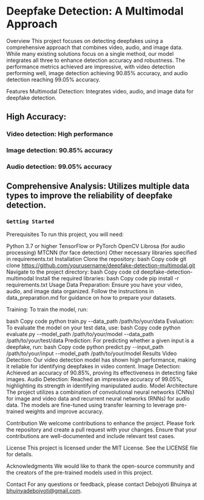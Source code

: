 # Deepfake Detection: A Multimodal Approach
Overview
This project focuses on detecting deepfakes using a comprehensive approach that combines video, audio, and image data. While many existing solutions focus on a single method, our model integrates all three to enhance detection accuracy and robustness. The performance metrics achieved are impressive, with video detection performing well, image detection achieving 90.85% accuracy, and audio detection reaching 99.05% accuracy.

Features
Multimodal Detection: Integrates video, audio, and image data for deepfake detection.
## High Accuracy:
### Video detection: High performance
### Image detection: 90.85% accuracy
### Audio detection: 99.05% accuracy
## Comprehensive Analysis: Utilizes multiple data types to improve the reliability of deepfake detection.
### `Getting Started`
Prerequisites
To run this project, you will need:

Python 3.7 or higher
TensorFlow or PyTorch
OpenCV
Librosa (for audio processing)
MTCNN (for face detection)
Other necessary libraries specified in requirements.txt
Installation
Clone the repository:
bash
Copy code
git clone https://github.com/yourusername/deepfake-detection-multimodal.git
Navigate to the project directory:
bash
Copy code
cd deepfake-detection-multimodal
Install the required libraries:
bash
Copy code
pip install -r requirements.txt
Usage
Data Preparation: Ensure you have your video, audio, and image data organized. Follow the instructions in data_preparation.md for guidance on how to prepare your datasets.

Training: To train the model, run:

bash
Copy code
python train.py --data_path /path/to/your/data
Evaluation: To evaluate the model on your test data, use:
bash
Copy code
python evaluate.py --model_path /path/to/your/model --data_path /path/to/your/test/data
Prediction: For predicting whether a given input is a deepfake, run:
bash
Copy code
python predict.py --input_path /path/to/your/input --model_path /path/to/your/model
Results
Video Detection: Our video detection model has shown high performance, making it reliable for identifying deepfakes in video content.
Image Detection: Achieved an accuracy of 90.85%, proving its effectiveness in detecting fake images.
Audio Detection: Reached an impressive accuracy of 99.05%, highlighting its strength in identifying manipulated audio.
Model Architecture
The project utilizes a combination of convolutional neural networks (CNNs) for image and video data and recurrent neural networks (RNNs) for audio data. The models are fine-tuned using transfer learning to leverage pre-trained weights and improve accuracy.

Contribution
We welcome contributions to enhance the project. Please fork the repository and create a pull request with your changes. Ensure that your contributions are well-documented and include relevant test cases.

License
This project is licensed under the MIT License. See the LICENSE file for details.

Acknowledgments
We would like to thank the open-source community and the creators of the pre-trained models used in this project.

Contact
For any questions or feedback, please contact Debojyoti Bhuinya at bhuinyadebojyoti@gmail.com.
